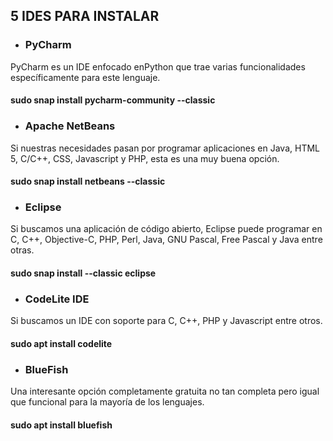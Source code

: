 ## 5 IDES PARA INSTALAR

* ### PyCharm
PyCharm es un IDE enfocado enPython que trae varias funcionalidades específicamente para este lenguaje.

#### sudo snap install pycharm-community --classic



* ### Apache NetBeans
Si nuestras necesidades pasan por programar aplicaciones en Java, HTML 5, C/C++, CSS, Javascript y PHP, esta es una muy buena opción.
#### sudo snap install netbeans --classic


* ### Eclipse
Si buscamos una aplicación de código abierto, Eclipse puede programar en C, C++, Objective-C, PHP, Perl, Java, GNU Pascal, Free Pascal y Java entre otras.
#### sudo snap install --classic eclipse


* ### CodeLite IDE
Si buscamos un IDE con soporte para C, C++, PHP y Javascript entre otros.
#### sudo apt install codelite


* ### BlueFish
Una interesante opción completamente gratuita no tan completa pero igual que funcional para la mayoría de los lenguajes.
#### sudo apt install bluefish
